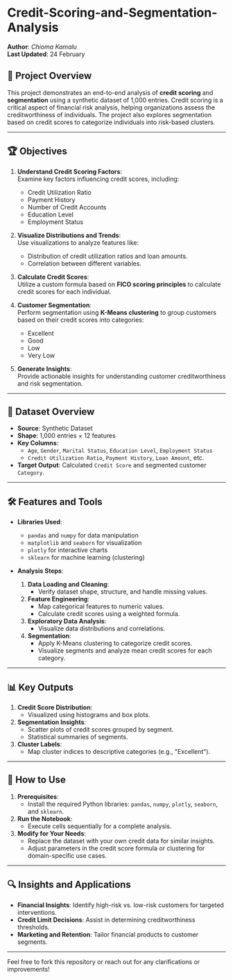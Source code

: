 # Credit-Scoring-and-Segmentation-Analysis

**Author**: *Chioma Kamalu*  
**Last Updated**: 24 February  

## 📘 Project Overview

This project demonstrates an end-to-end analysis of **credit scoring** and **segmentation** using a synthetic dataset of 1,000 entries. Credit scoring is a critical aspect of financial risk analysis, helping organizations assess the creditworthiness of individuals. The project also explores segmentation based on credit scores to categorize individuals into risk-based clusters.

---

## 🏆 Objectives
1. **Understand Credit Scoring Factors**:  
   Examine key factors influencing credit scores, including:
   - Credit Utilization Ratio
   - Payment History
   - Number of Credit Accounts
   - Education Level
   - Employment Status

2. **Visualize Distributions and Trends**:  
   Use visualizations to analyze features like:
   - Distribution of credit utilization ratios and loan amounts.
   - Correlation between different variables.

3. **Calculate Credit Scores**:  
   Utilize a custom formula based on **FICO scoring principles** to calculate credit scores for each individual.

4. **Customer Segmentation**:  
   Perform segmentation using **K-Means clustering** to group customers based on their credit scores into categories:
   - Excellent
   - Good
   - Low
   - Very Low

5. **Generate Insights**:  
   Provide actionable insights for understanding customer creditworthiness and risk segmentation.

---

## 📂 Dataset Overview
- **Source**: Synthetic Dataset
- **Shape**: 1,000 entries × 12 features
- **Key Columns**:
  - `Age`, `Gender`, `Marital Status`, `Education Level`, `Employment Status`
  - `Credit Utilization Ratio`, `Payment History`, `Loan Amount`, etc.
- **Target Output**: Calculated `Credit Score` and segmented customer `Category`.

---

## 🛠️ Features and Tools
- **Libraries Used**:
  - `pandas` and `numpy` for data manipulation
  - `matplotlib` and `seaborn` for visualization
  - `plotly` for interactive charts
  - `sklearn` for machine learning (clustering)

- **Analysis Steps**:
  1. **Data Loading and Cleaning**:
     - Verify dataset shape, structure, and handle missing values.
  2. **Feature Engineering**:
     - Map categorical features to numeric values.
     - Calculate credit scores using a weighted formula.
  3. **Exploratory Data Analysis**:
     - Visualize data distributions and correlations.
  4. **Segmentation**:
     - Apply K-Means clustering to categorize credit scores.
     - Visualize segments and analyze mean credit scores for each category.

---

## 📊 Key Outputs
1. **Credit Score Distribution**:
   - Visualized using histograms and box plots.
2. **Segmentation Insights**:
   - Scatter plots of credit scores grouped by segment.
   - Statistical summaries of segments.
3. **Cluster Labels**:
   - Map cluster indices to descriptive categories (e.g., "Excellent").

---

## 🚀 How to Use
1. **Prerequisites**:
   - Install the required Python libraries: `pandas`, `numpy`, `plotly`, `seaborn`, and `sklearn`.
2. **Run the Notebook**:
   - Execute cells sequentially for a complete analysis.
3. **Modify for Your Needs**:
   - Replace the dataset with your own credit data for similar insights.
   - Adjust parameters in the credit score formula or clustering for domain-specific use cases.

---

## 🔍 Insights and Applications
- **Financial Insights**: Identify high-risk vs. low-risk customers for targeted interventions.
- **Credit Limit Decisions**: Assist in determining creditworthiness thresholds.
- **Marketing and Retention**: Tailor financial products to customer segments.

---

Feel free to fork this repository or reach out for any clarifications or improvements!
